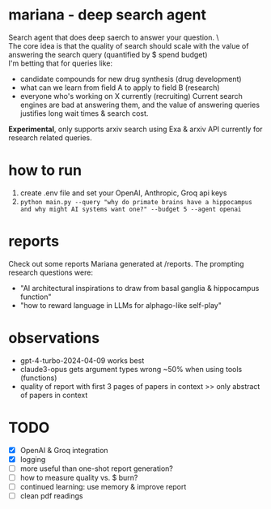 # mariana - deep search agent

Search agent that does deep saerch to answer your question. \  
The core idea is that the quality of search should scale with the value of answering the search query (quantified by $ spend budget) \
I'm betting that for queries like: 
- candidate compounds for new drug synthesis (drug development)
- what can we learn from field A to apply to field B (research)
- everyone who's working on X currently (recruiting)
Current search engines are bad at answering them, and the value of answering queries justifies long wait times & search cost.  

**Experimental**, only supports arxiv search using Exa & arxiv API currently for research related queries.

# how to run
1) create .env file and set your OpenAI, Anthropic, Groq api keys
2) ```python main.py --query "why do primate brains have a hippocampus and why might AI systems want one?" --budget 5 --agent openai```

# reports
Check out some reports Mariana generated at /reports. The prompting research questions were:
- "AI architectural inspirations to draw from basal ganglia & hippocampus function"
- "how to reward language in LLMs for alphago-like self-play"

# observations
- gpt-4-turbo-2024-04-09 works best
- claude3-opus gets argument types wrong ~50% when using tools (functions)
- quality of report with first 3 pages of papers in context >> only abstract of papers in context 

# TODO
- [X] OpenAI & Groq integration
- [X] logging
- [ ] more useful than one-shot report generation?
- [ ] how to measure quality vs. $ burn? 
- [ ] continued learning: use memory & improve report
- [ ] clean pdf readings 